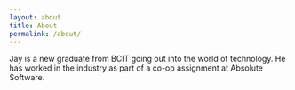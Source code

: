 ```yaml
---
layout: about
title: About
permalink: /about/
---
```


Jay is a new graduate from BCIT going out into the world of technology. He has worked in the industry as part of a co-op assignment at Absolute Software.